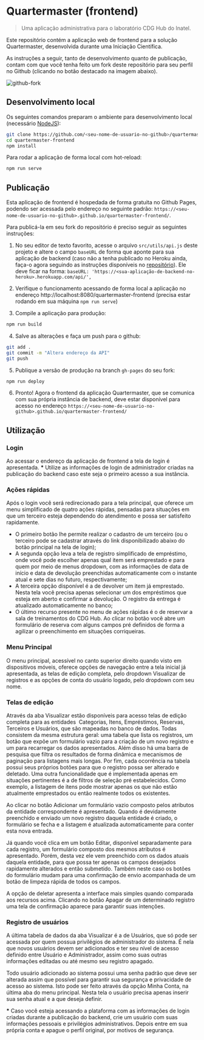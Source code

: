 # Quartermaster (frontend)
> Uma aplicação administrativa para o laboratório CDG Hub do Inatel.

Este repositório contém a aplicação web de frontend para a solução Quartermaster,
desenvolvida durante uma Iniciação Científica.

As instruções a seguir, tanto de desenvolvimento quanto de publicação, contam com que você tenha feito um fork deste repositório para seu perfil no Github (clicando no botão destacado na imagem abaixo).

![github-fork](https://user-images.githubusercontent.com/9170476/54882968-8bafbd80-4e3e-11e9-8a12-4c5097dffa92.PNG)

## Desenvolvimento local

Os seguintes comandos preparam o ambiente para desenvolvimento local (necessário [NodeJS](https://nodejs.org/en/)):
```sh
git clone https://github.com/<seu-nome-de-usuario-no-github>/quartermaster-frontend.git
cd quartermaster-frontend
npm install
```

Para rodar a aplicação de forma local com hot-reload:
```sh
npm run serve
```

## Publicação

Esta aplicação de frontend é hospedada de forma gratuita no Github Pages, podendo ser acessada pelo endereço no seguinte padrão: `https://<seu-nome-de-usuario-no-github>.github.io/quartermaster-frontend/`.

Para publicá-la em seu fork do repositório é preciso seguir as seguintes instruções:

1. No seu editor de texto favorito, acesse o arquivo `src/utils/api.js` deste projeto e altere o campo `baseURL` de forma que aponte para sua aplicação de backend (caso não a tenha publicado no Heroku ainda, faça-o agora seguindo as instruções disponíveis no [repositório](https://github.com/umluizlima/quartermaster-backend)). Ele deve ficar na forma: `baseURL: 'https://<sua-aplicação-de-backend-no-heroku>.herokuapp.com/api/',`

2. Verifique o funcionamento acessando de forma local a aplicação no endereço http://localhost:8080/quartermaster-frontend (precisa estar rodando em sua máquina `npm run serve`)

3. Compile a aplicação para produção:

  ```sh
npm run build
```

4. Salve as alterações e faça um push para o github:

  ```sh
git add .
git commit -m "Altera endereço da API"
git push
```

5. Publique a versão de produção na branch `gh-pages` do seu fork:

  ```sh
npm run deploy
```

6. Pronto! Agora o frontend da aplicação Quartermaster, que se comunica com sua própria instância de backend, deve estar disponível para acesso no endereço `https://<seu-nome-de-usuario-no-github>.github.io/quartermaster-frontend/`

## Utilização

### Login

Ao acessar o endereço da aplicação de frontend a tela de login é apresentada. **\*** Utilize as informações de login de administrador criadas na publicação do backend caso este seja o primeiro acesso a sua instância.

### Ações rápidas

Após o login você será redirecionado para a tela principal, que oferece um menu simplificado de quatro ações rápidas, pensadas para situações em que um terceiro esteja dependendo do atendimento e possa ser satisfeito rapidamente.

- O primeiro botão lhe permite realizar o cadastro de um terceiro (ou o terceiro pode se cadastrar através do link disponibilizado abaixo do botão principal na tela de login);
- A segunda opção leva a tela de registro simplificado de empréstimo, onde você pode escolher apenas qual item será emprestado e para quem por meio de menus dropdown, com as informações de data de início e data de devolução preenchidas automaticamente com o instante atual e sete dias no futuro, respectivamente;
- A terceira opção disponível é a de devolver um item já emprestado. Nesta tela você precisa apenas selecionar um dos empréstimos que esteja em aberto e confirmar a devolução. O registro da entrega é atualizado automaticamente no banco;
- O último recurso presente no menu de ações rápidas é o de reservar a sala de treinamentos do CDG Hub. Ao clicar no botão você abre um formulário de reserva com alguns campos pré definidos de forma a agilizar o preenchimento em situações corriqueiras.

### Menu Principal

O menu principal, acessível no canto superior direito quando visto em dispositivos móveis, oferece opções de navegação entre a tela inicial já apresentada, as telas de edição completa, pelo dropdown Visualizar de registros e as opções de conta do usuário logado, pelo dropdown com seu nome.

### Telas de edição

Através da aba Visualizar estão disponíveis para acesso telas de edição completa para as entidades  Categorias, Itens, Empréstimos, Reservas, Terceiros e Usuários, que são mapeadas no banco de dados. Todas consistem da mesma estrutura geral: uma tabela que lista os registros, um botão que expõe um formulário vazio para a criação de um novo registro e um para recarregar os dados apresentados. Além disso há uma barra de pesquisa que filtra os resultados de forma dinâmica e mecanismos de paginação para listagens mais longas. Por fim, cada ocorrência na tabela possui seus próprios botões para que o registro possa ser alterado e deletado.
Uma outra funcionalidade que é implementada apenas em situações pertinentes é a de filtros de seleção pré estabelecidos. Como exemplo, a listagem de itens pode mostrar apenas os que não estão atualmente emprestados ou então realmente todos os existentes.

Ao clicar no botão Adicionar um formulário vazio composto pelos atributos da entidade correspondente é apresentado. Quando é devidamente preenchido e enviado um novo registro daquela entidade é criado, o formulário se fecha e a listagem é atualizada automaticamente para conter esta nova entrada.

Já quando você clica em um botão Editar, disponível separadamente para cada registro, um formulário composto dos mesmos atributos é apresentado. Porém, desta vez ele vem preenchido com os dados atuais daquela entidade, para que possa ter apenas os campos desejados rapidamente alterados e então submetido. Também neste caso os botões do formulário mudam para uma confirmação de envio acompanhada de um botão de limpeza rápida de todos os campos.

A opção de deletar apresenta a interface mais simples quando comparada aos recursos acima. Clicando no botão Apagar de um determinado registro uma tela de confirmação aparece para garantir suas intenções.

### Registro de usuários

A última tabela de dados da aba Visualizar é a de Usuários, que só pode ser acessada por quem possua privilégios de administrador do sistema. É nela que novos usuários devem ser adicionados e ter seu nível de acesso definido entre Usuário e Administrador, assim como suas outras informações editadas ou até mesmo seu registro apagado.

Todo usuário adicionado ao sistema possui uma senha padrão que deve ser alterada assim que possível para garantir sua segurança e privacidade de acesso ao sistema. Isto pode ser feito através da opção Minha Conta, na última aba do menu principal. Nesta tela o usuário precisa apenas inserir sua senha atual e a que deseja definir.

**\*** Caso você esteja acessando a plataforma com as informações de login criadas durante a publicação do backend, crie um usuário com suas informações pessoais e privilégios administrativos. Depois entre em sua própria conta e apague o perfil original, por motivos de segurança.

